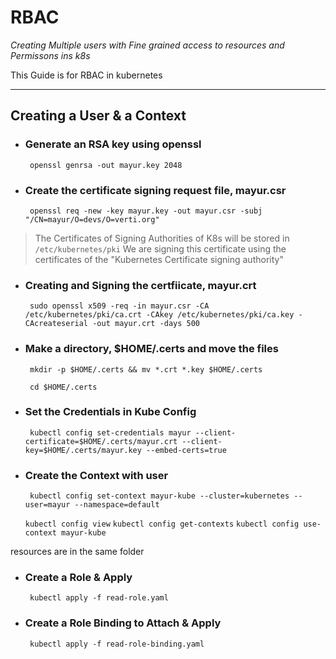 
# RBAC

*Creating Multiple users with Fine grained access to resources and Permissons ins k8s*

 
This Guide is for RBAC in kubernetes

---
## Creating a User & a Context

-  ### Generate an RSA key using openssl

		openssl genrsa -out mayur.key 2048
    
-  ### Create the certificate signing request file, mayur.csr
		openssl req -new -key mayur.key -out mayur.csr -subj "/CN=mayur/O=devs/O=verti.org"

> The Certificates of Signing Authorities of K8s will be stored in `/etc/kubernetes/pki`
> We are signing this certificate using the certificates of the "Kubernetes Certificate signing authority"

-  ### Creating and Signing the certfiicate, mayur.crt
		sudo openssl x509 -req -in mayur.csr -CA /etc/kubernetes/pki/ca.crt -CAkey /etc/kubernetes/pki/ca.key -CAcreateserial -out mayur.crt -days 500

-  ### Make a directory, $HOME/.certs and move the files
		mkdir -p $HOME/.certs && mv *.crt *.key $HOME/.certs
		
		cd $HOME/.certs
		
-  ### Set the Credentials in Kube Config
		 
		kubectl config set-credentials mayur --client-certificate=$HOME/.certs/mayur.crt --client-key=$HOME/.certs/mayur.key --embed-certs=true
		
-  ### Create the Context with user 

		kubectl config set-context mayur-kube --cluster=kubernetes --user=mayur --namespace=default
	`kubectl config view`
	`kubectl config get-contexts`
	`kubectl config use-context mayur-kube`


resources are in the same folder
-  ### Create a Role & Apply

		kubectl apply -f read-role.yaml

-  ### Create a Role Binding to Attach & Apply
		kubectl apply -f read-role-binding.yaml
